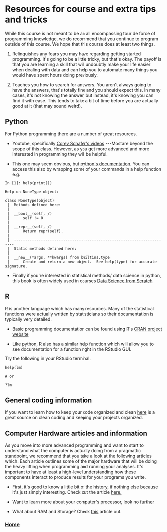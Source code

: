 # Resources for course and extra tips and tricks

While this course is not meant to be an all encompassing tour de force of programming knowledge, we do recommend that you continue to program outside of this course. We hope that this course does at least two things. 


1. Relinquishes any fears you may have regarding getting started programming. It's going to be a little tricky, but that's okay. The payoff is that you are learning a skill that will undoubtly make your life easier when dealing with data and can help you to automate many things you would have spent hours doing previously.

2. Teaches you how to search for answers. You aren't always going to have the answers, that's totally fine and you should expect this. In many cases, it's not knowing the answer, but instead, it's knowing you can find it with ease. This tends to take a bit of time before you are actually good at it (that may sound weird).


## Python
For Python programming there are a number of great resources. 
* Youtube, specifically [Corey Schafer's videos](https://www.youtube.com/c/Coreyms/featured) ---Mostare beyond the scope of this class. However, as you get more advanced and more interested in programming they will be helpful.

* This one may seem obvious, but [python's documentation](https://docs.python.org/3/). You can access this also by wrapping some of your commands in a help function
 e.g.
 
``` 
In [1]: help(print())

Help on NoneType object:

class NoneType(object)
 |  Methods defined here:
 |
 |  __bool__(self, /)
 |      self != 0
 |
 |  __repr__(self, /)
 |      Return repr(self).
 |
 |  ----------------------------------------------------------------------
 |  Static methods defined here:
 |
 |  __new__(*args, **kwargs) from builtins.type
 |      Create and return a new object.  See help(type) for accurate signature.
 ```



* Finally if you're interested in statistical methods/ data science in python, this book is often widely used in courses [Data Science from Scratch](https://www.oreilly.com/library/view/data-science-from/9781492041122/)



## R
R is another language which has many resources. Many of the statistical functions were actually written by statisticians so their documentation is typically very detailed. 
* Basic programming documentation can be found using R's [CRAN project website](https://cran.r-project.org/other-docs.html)

* Like python, R also has a similar help function which will allow you to see documentation for a function right in the RStudio GUI.

Try the following in your RStudio terminal.
```
help(lm)

# or 

?lm
```


## General coding information

If you want to learn how to keep your code organized and clean [here](http://cleancoder.com/products) is a great source on clean coding and keeping your projects organized. 

## Computer Hardware articles and information
As you move into more advanced programming and want to start to understand what the computer is actually doing from a pragmattic standpoint, we recommend that you take a look at the following articles which. Each article outlines some of the major hardware that will be doing the heavy lifting when programming and running your analyses. It's important to have at least a high-level understanding how these components interact to produce results for your programs you write.

* First, it's good to know a little bit of the history, if nothing else because it's just simply interesting. Check out the article [here.](https://www.redhat.com/sysadmin/computer-history-sysadmins)

* Want to learn more about your computer's processor, look no [further](https://www.redhat.com/sysadmin/cpu-components-functionality)

* What about RAM and Storage? Check [this](https://www.redhat.com/sysadmin/memory-and-storage) article out.


### [Home](https://bdeck8317.github.io/compPsy.github.io/)
